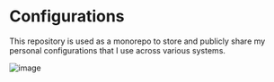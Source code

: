 # Configurations
This repository is used as a monorepo to store and publicly share my personal configurations that I use across various systems.

![image](https://user-images.githubusercontent.com/25297591/142300325-ed4fa37f-5f54-4430-b6b5-d7d2340bbd7f.png)
